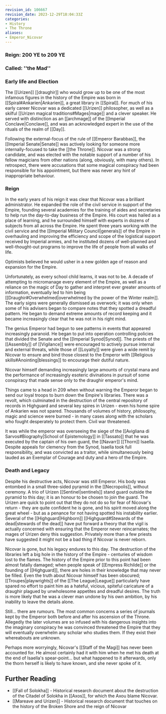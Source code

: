 ```yaml
---
revision_id: 106667
revision_date: 2023-12-29T18:04:33Z
categories:
- History
- The Throne
aliases:
- Emperor_Nicovar
---
```


### Reign: 200 YE to 209 YE

### Called: ''the Mad''
 
### Early life and Election
The [[Urizen]] [[draughir]]  who would grow up to be one of the most infamous figures in the history of the Empire was born in [[Spiral#Ankarien|Ankarien]], a great library in [[Spiral]]. For much of his early career Nicovar was a dedicated [[Urizen]] philosopher, as well as a skilful [[Urizen magical traditions#Mages|mage]] and a clever speaker. He served with distinction as an [[archmage]] of the [[Imperial Conclave|Conclave]], and was an acknowledged expert in the use of the rituals of the realm of [[Day]].

Following the external-focus of the rule of [[Emperor Barabbas]], the [[Imperial Senate|Senate]] was actively looking for someone more internally-focused to take the [[the Throne]]. Nicovar was a strong candidate, and was elected with the notable support of a number of his fellow magicians from other nations (along, obviously, with many others). In retrospect, there were accusations that some magical conspiracy had been responsible for his appointment, but there was never any hint of inappropriate behaviour.

### Reign
In the early years of his reign it was clear that Nicovar was a brilliant administrator. He expanded the role of the civil service in support of the Empire, founding several academies for the training of aides and secretaries to help run the day-to-day business of the Empire. His court was hailed as a place of learning, and he surrounded himself with experts in dozens of subjects from all across the Empire. He spent three years working with the civil service and the [[Imperial Military Council|generals]] of the Empire in overhauling and improving the efficiency and scope of the logistical support received by Imperial armies, and he instituted dozens of well-planned and well-thought-out programs to improve the life of people from all walks of life.

Optimists believed he would usher in a new golden age of reason and expansion for the Empire.

Unfortunately, as every school child learns, it was not to be. A decade of attempting to micromanage every element of the Empire, as well as a reliance on the magic of Day to gather and interpret ever greater amounts of information, eventually led to him being [[Draughir#Overwhelmed|overwhelmed by the power of the Winter realm]].
The early signs were generally dismissed as overwork; it was only when some of his advisers began to compare notes that they spotted a dreadful pattern. He began to demand extreme amounts of record keeping and it became increasingly clear that he was not in his right mind. 

The genius Emperor had begun to see patterns in events that appeared increasingly paranoid. He began to put into operation controlling policies that divided the Senate and the [[Imperial Synod|Synod]]. The priests of the [[Assembly]] of [[Vigilance]] were encouraged to actively pursue internal and external threats, while those of [[Loyalty]] were given a wide remit by Nicovar to ensure and bind those closest to the Emperor with [[Religious skills#Anointing|blessings]] to encourage their dutiful nature.

Nicovar himself demanding increasingly large amounts of crystal mana and the performance of increasingly esoteric divinations in pursuit of some conspiracy that made sense only to the draughir emperor's mind.

Things came to a head in 209 when without warning the Emperor began to send our loyal troops to burn down the Empire's libraries. There was a revolt, which culminated in the destruction of the central repository of records in Highguard and several key spires in Urizen - even his home spire of Ankarien was not spared. Thousands of volumes of history, philosophy, magic and science were burned - in many cases along with the scholars who fought desperately to protect them. Civil war threatened. 

It was while the emperor was overseeing the siege of the [[Avigliana di Sarvos#Biography|School of Epistemology]] in [[Tassato]] that he was executed by the captain of his own guard, the [[Navarr]] [[Thorn]] Isaella. Despite appeals for clemency from the Synod, Isaella took full responsibility, and was convicted as a traitor, while simultaneously being lauded as an Exemplar of Courage and duty and a hero of the Empire.

### Death and Legacy
Despite his destructive acts, Nicovar was still Emperor. His body was entombed in a small three-sided pyramid in the [[Necropolis]], without ceremony. A trio of Urizen [[Sentinel|sentinels]] stand guard outside the pyramid to this day; it is an honour to be chosen to join the guard. The Urizen are quick to point out that they do not do so for fear of Nicovar's return - they are quite confident he is gone, and his spirit moved along the great wheel - but as a penance for not having spotted his instability earlier. Several of the [[Highguard|Highborn]] [[Highguard#Stewards of the dead|stewards of the dead]] have put forward a theory that the vigil is actually concerned with ensuring that the Emperor never reincarnates; the mages of Urizen deny this suggestion. Privately more than a few priests have suggested it might not be a bad thing if Nicovar is never reborn.

Nicovar is gone, but his legacy endures to this day. The destruction of the libraries left a big hole in the history of the Empire - centuries of wisdom lost to the flames. The history of the Empire prior to this point had been almost fatally damaged; when people speak of [[Empress Richilde]] or the founding of [[Highguard]], there are holes in their knowledge that may never be filled. Even the truth about Nicovar himself has been obscured; [[Troupes|playwrights]] of the [[The League|League]] particularly have spared no effort to paint him as a hateful, vicious, spiteful caricature of a draughir plagued by unwholesome appetites and dreadful desires. The truth is more likely that he was a clever man undone by his own ambition, by his inability to leave the details alone. 

Still... there are rumours. The most common concerns a series of journals kept by the Emperor both before and after his ascension of the Throne. Allegedly the later volumes are so infused with his dangerous insights into the imaginary conspiracy he was convinced threatened the Empire that they will eventually overwhelm any scholar who studies them. If they exist their whereabouts are unknown.

Perhaps more worryingly, Nicovar's [[Staff of the Magi]] has never been accounted for. He almost certainly had it with him when he met his death at the end of Isaella's spear-point... but what happened to it afterwards, only the thorn herself is likely to have known, and she never spoke of it.
## Further Reading
* [[Fall of Solokha]] - Historical research document about the destruction of the Citadel of Solokha in [[Axos]], for which the Axou blame Nicovar.
* [[Mareave and Urizen]] - Historical research document that touches on the history of the Broken Shore and the reign of Nicovar

